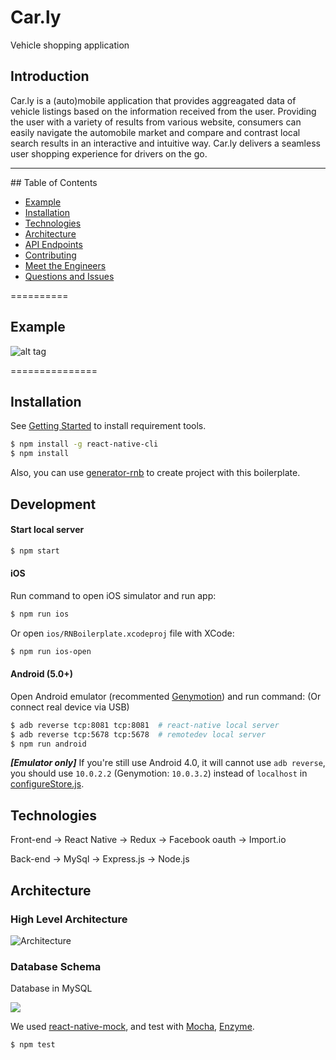 # Car.ly
Vehicle shopping application

## Introduction 

Car.ly is a (auto)mobile application that provides aggreagated data of vehicle listings based on the information received from the user. Providing the user with a variety of results from various website, consumers can easily navigate the automobile market and compare and contrast local search results in an interactive and intuitive way. Car.ly delivers a seamless user shopping experience for drivers on the go. 

<hr>
## Table of Contents

  - [Example](#example)
  - [Installation](#installation)
  - [Technologies](#technologies)
  - [Architecture](#architecture)
  - [API Endpoints](#api)
  - [Contributing](#contributing)
  - [Meet the Engineers](#meet-the-engineers)
  - [Questions and Issues](#questions-and-issues)

==========
## Example
![alt tag](http://i67.tinypic.com/2hewtn9.gif)

===============

## Installation

See [Getting Started](https://facebook.github.io/react-native/docs/getting-started.html) to install requirement tools.

```bash
$ npm install -g react-native-cli
$ npm install
```

Also, you can use [generator-rnb](https://github.com/jhen0409/generator-rnb) to create project with this boilerplate.

## Development

#### Start local server

```bash
$ npm start
```

#### iOS

Run command to open iOS simulator and run app:

```bash
$ npm run ios
```

Or open `ios/RNBoilerplate.xcodeproj` file with XCode:

```bash
$ npm run ios-open
```

#### Android (5.0+)

Open Android emulator (recommented [Genymotion](https://www.genymotion.com)) and run command: (Or connect real device via USB)

```bash
$ adb reverse tcp:8081 tcp:8081  # react-native local server
$ adb reverse tcp:5678 tcp:5678  # remotedev local server
$ npm run android
```

__*[Emulator only]*__ If you're still use Android 4.0, it will cannot use `adb reverse`, you should use `10.0.2.2` (Genymotion: `10.0.3.2`) instead of `localhost` in [configureStore.js](src/configureStore.js#L15).

## Technologies
Front-end
  -> React Native
  -> Redux
  -> Facebook oauth
  -> Import.io

Back-end
  -> MySql
  -> Express.js
  -> Node.js

## Architecture
### High Level Architecture
![Architecture](http://i65.tinypic.com/20123p2.jpg)
### Database Schema
Database in MySQL

![](http://i63.tinypic.com/jhrl20.jpg)


We used [react-native-mock](https://github.com/lelandrichardson/react-native-mock), and test with [Mocha](https://github.com/mochajs/mocha), [Enzyme](https://github.com/airbnb/enzyme).

```bash
$ npm test
```

